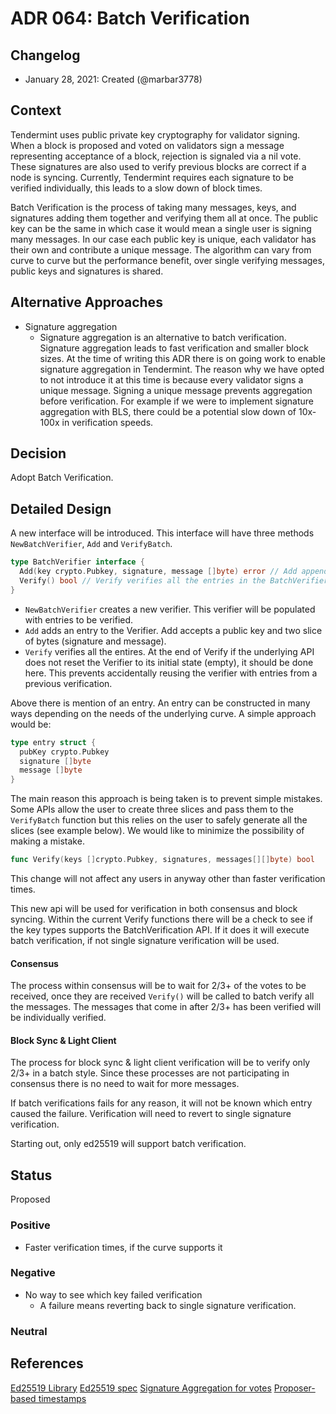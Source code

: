 # ADR 064: Batch Verification

## Changelog

- January 28, 2021: Created (@marbar3778)

## Context

Tendermint uses public private key cryptography for validator signing. When a block is proposed and voted on validators sign a message representing acceptance of a block, rejection is signaled via a nil vote. These signatures are also used to verify previous blocks are correct if a node is syncing. Currently, Tendermint requires each signature to be verified individually, this leads to a slow down of block times.

Batch Verification is the process of taking many messages, keys, and signatures adding them together and verifying them all at once. The public key can be the same in which case it would mean a single user is signing many messages. In our case each public key is unique, each validator has their own and contribute a unique message. The algorithm can vary from curve to curve but the performance benefit, over single verifying messages, public keys and signatures is shared.  

## Alternative Approaches

- Signature aggregation
  - Signature aggregation is an alternative to batch verification. Signature aggregation leads to fast verification and smaller block sizes. At the time of writing this ADR there is on going work to enable signature aggregation in Tendermint. The reason why we have opted to not introduce it at this time is because every validator signs a unique message.
  Signing a unique message prevents aggregation before verification. For example if we were to implement signature aggregation with BLS, there could be a potential slow down of 10x-100x in verification speeds.

## Decision

Adopt Batch Verification.

## Detailed Design

A new interface will be introduced. This interface will have three methods `NewBatchVerifier`, `Add` and `VerifyBatch`.

```go
type BatchVerifier interface {
  Add(key crypto.Pubkey, signature, message []byte) error // Add appends an entry into the BatchVerifier.
  Verify() bool // Verify verifies all the entries in the BatchVerifier. If the verification fails it is unknown which entry failed and each entry will need to be verified individually.
}
```

- `NewBatchVerifier` creates a new verifier. This verifier will be populated with entries to be verified. 
- `Add` adds an entry to the Verifier. Add accepts a public key and two slice of bytes (signature and message). 
- `Verify` verifies all the entires. At the end of Verify if the underlying API does not reset the Verifier to its initial state (empty), it should be done here. This prevents accidentally reusing the verifier with entries from a previous verification.

Above there is mention of an entry. An entry can be constructed in many ways depending on the needs of the underlying curve. A simple approach would be:

```go
type entry struct {
  pubKey crypto.Pubkey
  signature []byte
  message []byte
}
```

The main reason this approach is being taken is to prevent simple mistakes. Some APIs allow the user to create three slices and pass them to the `VerifyBatch` function but this relies on the user to safely generate all the slices (see example below). We would like to minimize the possibility of making a mistake.

```go
func Verify(keys []crypto.Pubkey, signatures, messages[][]byte) bool
```

This change will not affect any users in anyway other than faster verification times.

This new api will be used for verification in both consensus and block syncing. Within the current Verify functions there will be a check to see if the key types supports the BatchVerification API. If it does it will execute batch verification, if not single signature verification will be used. 

#### Consensus

  The process within consensus will be to wait for 2/3+ of the votes to be received, once they are received `Verify()` will be called to batch verify all the messages. The messages that come in after 2/3+ has been verified will be individually verified. 

#### Block Sync & Light Client

  The process for block sync & light client verification will be to verify only 2/3+ in a batch style. Since these processes are not participating in consensus there is no need to wait for more messages.

If batch verifications fails for any reason, it will not be known which entry caused the failure. Verification will need to revert to single signature verification.

Starting out, only ed25519 will support batch verification. 

## Status

Proposed

### Positive

- Faster verification times, if the curve supports it

### Negative

- No way to see which key failed verification
  - A failure means reverting back to single signature verification.

### Neutral

## References

[Ed25519 Library](https://github.com/hdevalence/ed25519consensus)
[Ed25519 spec](https://ed25519.cr.yp.to/)
[Signature Aggregation for votes](https://github.com/tendermint/tendermint/issues/1319)
[Proposer-based timestamps](https://github.com/tendermint/tendermint/issues/2840)
